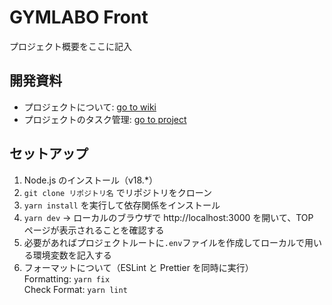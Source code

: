 # GYMLABO Front

プロジェクト概要をここに記入

## 開発資料

- プロジェクトについて: [go to wiki](https://github.com/Tanaka-No-1/gymlabo-front/wiki)
- プロジェクトのタスク管理: [go to project](https://github.com/orgs/Tanaka-No-1/projects/1)

## セットアップ

1. Node.js のインストール（v18.\*）
2. `git clone リポジトリ名` でリポジトリをクローン
3. `yarn install` を実行して依存関係をインストール
4. `yarn dev` → ローカルのブラウザで http://localhost:3000 を開いて、TOP ページが表示されることを確認する
5. 必要があればプロジェクトルートに`.env`ファイルを作成してローカルで用いる環境変数を記入する
6. フォーマットについて（ESLint と Prettier を同時に実行）  
   Formatting: `yarn fix`  
   Check Format: `yarn lint`
